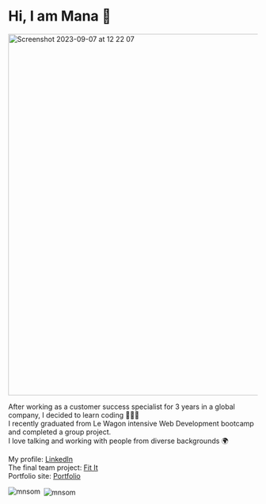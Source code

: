 # Hi, I am Mana 🌼
<img width="730" alt="Screenshot 2023-09-07 at 12 22 07" src="https://github.com/mnsom/mnsom/assets/130806211/3a3e1fdb-a5d1-4cf9-8924-8f96097c1e62">


After working as a customer success specialist for 3 years in a global company, I decided to learn coding 👩🏻‍💻 <br>
I recently graduated from Le Wagon intensive Web Development bootcamp and completed a group project. <br>
I love talking and working with people from diverse backgrounds 🌍

My profile: <a href="https://www.linkedin.com/in/mana-misawa/">LinkedIn</a> <br>
The final team project: <a href="https://www.fit-it.homes/">Fit It</a> <br>
Portfolio site: <a href="https://mana-portfolio.netlify.app/">Portfolio</a>

<p><img align="left" src="https://github-readme-stats.vercel.app/api/top-langs?username=mnsom&show_icons=true&locale=en&layout=compact" alt="mnsom" /></p>

<p>&nbsp;<img align="center" src="https://github-readme-stats.vercel.app/api?username=mnsom&show_icons=true&locale=en" alt="mnsom" /></p>
